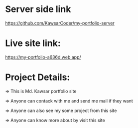 # Server side link
https://github.com/KawsarCoder/my-portfolio-server

# Live site link:
https://my-portfolio-a636d.web.app/

# Project Details:

=> This is Md. Kawsar portfolio site

=> Anyone can contack with me and send me mail if they want

=> Anyone can also see my some project from this site

=> Anyone can know more about by visit this site
